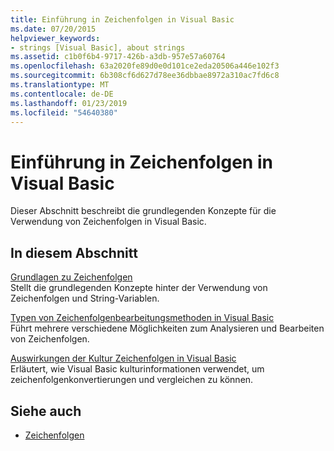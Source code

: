 ```yaml
---
title: Einführung in Zeichenfolgen in Visual Basic
ms.date: 07/20/2015
helpviewer_keywords:
- strings [Visual Basic], about strings
ms.assetid: c1b0f6b4-9717-426b-a3db-957e57a60764
ms.openlocfilehash: 63a2020fe89d0e0d101ce2eda20506a446e102f3
ms.sourcegitcommit: 6b308cf6d627d78ee36dbbae8972a310ac7fd6c8
ms.translationtype: MT
ms.contentlocale: de-DE
ms.lasthandoff: 01/23/2019
ms.locfileid: "54640380"
---
```

# <a name="introduction-to-strings-in-visual-basic"></a>Einführung in Zeichenfolgen in Visual Basic
Dieser Abschnitt beschreibt die grundlegenden Konzepte für die Verwendung von Zeichenfolgen in Visual Basic.  
  
## <a name="in-this-section"></a>In diesem Abschnitt  
 [Grundlagen zu Zeichenfolgen](../../../../visual-basic/programming-guide/language-features/strings/string-basics.md)  
 Stellt die grundlegenden Konzepte hinter der Verwendung von Zeichenfolgen und String-Variablen.  
  
 [Typen von Zeichenfolgenbearbeitungsmethoden in Visual Basic](../../../../visual-basic/programming-guide/language-features/strings/types-of-string-manipulation-methods.md)  
 Führt mehrere verschiedene Möglichkeiten zum Analysieren und Bearbeiten von Zeichenfolgen.  
  
 [Auswirkungen der Kultur Zeichenfolgen in Visual Basic](../../../../visual-basic/programming-guide/language-features/strings/how-culture-affects-strings.md)  
 Erläutert, wie Visual Basic kulturinformationen verwendet, um zeichenfolgenkonvertierungen und vergleichen zu können.  
  
## <a name="see-also"></a>Siehe auch
- [Zeichenfolgen](../../../../visual-basic/programming-guide/language-features/strings/index.md)
